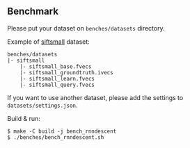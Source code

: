 ## Benchmark

Please put your dataset on `benches/datasets` directory.

Example of [siftsmall](http://corpus-texmex.irisa.fr) dataset:
```
benches/datasets
|- siftsmall
    |- siftsmall_base.fvecs
    |- siftsmall_groundtruth.ivecs
    |- siftsmall_learn.fvecs
    |- siftsmall_query.fvecs
```

If you want to use another dataset, please add the settings to `datasets/settings.json`.

<!-- How to build and run the benchmark: -->
Build & run:
```
$ make -C build -j bench_rnndescent
$ ./benches/bench_rnndescent.sh
```
